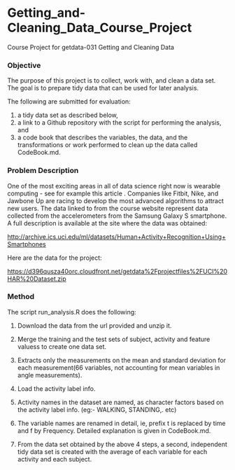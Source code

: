 # Getting_and-Cleaning_Data_Course_Project
Course Project for getdata-031 Getting and Cleaning Data


### Objective

The purpose of this project is to collect, work with, and clean a data set. The goal is to prepare tidy data that can be used for later analysis. 

The following are submitted for evaluation:

1) a tidy data set as described below, 
2) a link to a Github repository with the script for performing the analysis, and 
3) a code book that describes the variables, the data, and the transformations or work performed to clean up the data called CodeBook.md. 


### Problem Description

One of the most exciting areas in all of data science right now is wearable computing - see for example this article . Companies like Fitbit, Nike, and Jawbone Up are racing to develop the most advanced algorithms to attract new users. The data linked to from the course website represent data collected from the accelerometers from the Samsung Galaxy S smartphone. A full description is available at the site where the data was obtained: 

http://archive.ics.uci.edu/ml/datasets/Human+Activity+Recognition+Using+Smartphones 

Here are the data for the project: 

https://d396qusza40orc.cloudfront.net/getdata%2Fprojectfiles%2FUCI%20HAR%20Dataset.zip 


### Method

The script run_analysis.R does the following:

1) Download the data from the url provided and unzip it.

2) Merge the training and the test sets of subject, activity and feature valuess to create one data set.

3) Extracts only the measurements on the mean and standard deviation for each measurement(66 variables, not accounting for mean variables in angle measurements). 

4) Load the activity label info.

5) Activity names in the dataset are named, as character factors based on the activity label info. (eg:- WALKING, STANDING,. etc)

6) The variable names are renamed in detail, ie, prefix t is replaced by time and f by Frequency. Detailed explanation is given in CodeBook.md. 

7) From the data set obtained by the above 4 steps, a second, independent tidy data set is created with the average of each variable for each activity and each subject.


